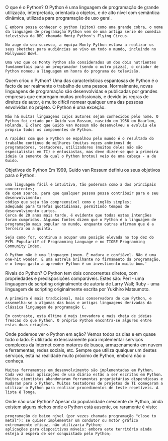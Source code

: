 O que é o Python?
    O Python é uma linguagem de programação de grande utilização, interpretada, orientada a objetos, e de alto nível com semântica dinâmica, utilizada para programação de uso geral.

    E embora possa conhecer o python (piton) como uma grande cobra, o nome da linguagem de programação Python vem de uma antiga série de comédia televisiva da BBC chamada Monty Python's Flying Circus.

    No auge do seu sucesso, a equipa Monty Python estava a realizar os seus sketches para audiências ao vivo em todo o mundo, incluindo no Hollywood Bowl.

    Uma vez que os Monty Python são considerados um dos dois nutrientes fundamentais para um programador (sendo o outro pizza), o criador de Python nomeou a linguagem em honra do programa de televisão.

Quem criou o Python?
    Uma das características espantosas de Python é o facto de ser realmente o trabalho de uma pessoa. Normalmente, novas linguagens de programação são desenvolvidas e publicadas por grandes empresas que empregam muitos profissionais, e devido às regras de direitos de autor, é muito difícil nomear qualquer uma das pessoas envolvidas no projeto. O Python é uma exceção.

    Não há muitas linguagens cujos autores sejam conhecidos pelo nome. O Python foi criado por Guido van Rossum, nascido em 1956 em Haarlem, Holanda. É claro que Guido van Rossum não desenvolveu e evoluiu ele próprio todos os componentes de Python.

    A rapidez com que o Python se espalhou pelo mundo é o resultado do trabalho contínuo de milhares (muitas vezes anônimos) de programadores, testadores, utilizadores (muitos deles não são especialistas em TI) e entusiastas, mas deve dizer-se que a primeira ideia (a semente da qual o Python brotou) veio de uma cabeça - a de Guido.


Objetivos do Python
    Em 1999, Guido van Rossum definiu os seus objetivos para o Python:

    uma linguagem fácil e intuitiva, tão poderosa como a dos principais concorrentes;
    de open source, para que qualquer pessoa possa contribuir para o seu desenvolvimento;
    código que seja tão compreensível como o inglês simples;
    adequado para tarefas quotidianas, permitindo tempos de desenvolvimento curtos.
    Cerca de 20 anos mais tarde, é evidente que todas estas intenções foram cumpridas. Algumas fontes dizem que o Python é a linguagem de programação mais popular no mundo, enquanto outras afirmam que é a terceira ou a quinta.

    Seja como for, continua a ocupar uma posição elevada no top dez do PYPL PopularitY of Programming Language e no TIOBE Programming Community Index.

    O Python não é uma linguagem jovem. É madura e confiável. Não é uma one-hit wonder. É uma estrela brilhante no firmamento da programação, e o tempo gasto a aprender Python é um investimento muito bom.'


Rivais do Python?
    O Python tem dois concorrentes diretos, com propriedades e predisposições comparáveis. Estes são:
        Perl - uma linguagem de scripting originalmente de autoria de Larry Wall;
        Ruby - uma linguagem de scripting originalmente escrita por Yukihiro Matsumoto.

    A primeira é mais tradicional, mais conservadora do que Python, e assemelha-se a algumas das boas e antigas linguagens derivadas da clássica linguagem de programação C.

    Em contraste, esta última é mais inovadora e mais cheia de ideias frescas do que Python. O próprio Python encontra-se algures entre estas duas criações.

Onde podemos ver o Python em ação?
    Vemos todos os dias e em quase todo o lado. É utilizado extensivamente para implementar serviços complexos da Internet como motores de busca, armazenamento em nuvem e ferramentas, redes sociais, etc. Sempre que utiliza qualquer um destes serviços, está na realidade muito próximo de Python, embora não o conheça.

    Muitas ferramentas em desenvolvimento são implementadas em Python. Cada vez mais aplicações de uso diário estão a ser escritas em Python. Muitos cientistas abandonaram ferramentas proprietárias dispendiosas e mudaram para o Python. Muitos testadores de projetos de TI começaram a utilizar o Python para realizar procedimentos de teste repetíveis. A lista é longa.

Onde não usar Python?
    Apesar da popularidade crescente de Python, ainda existem alguns nichos onde o Python está ausente, ou raramente é visto:

    programação de baixo nível (por vezes chamada programação "close to metal"): se quiser implementar um condutor ou motor gráfico extremamente eficaz, não utilizaria Python;
    aplicações para dispositivos móveis: embora este território ainda esteja à espera de ser conquistado pelo Python;